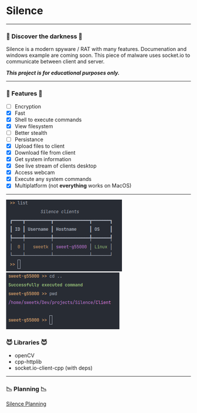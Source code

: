 # Silence

---

### 👾 Discover the darkness 👾

Silence is a modern spyware / RAT with many features. Documenation and windows example are coming soon. This piece of
malware uses socket.io to communicate between client and server.<br>

**_This project is for educational purposes only._**

---

### 💜 Features 💜

- [ ]  Encryption
- [x]  Fast
- [x]  Shell to execute commands
- [x]  View filesystem
- [ ]  Better stealth
- [ ]  Persistance
- [x]  Upload files to client
- [x]  Download file from client
- [x]  Get system information
- [x]  See live stream of clients desktop
- [x]  Access webcam
- [x] Execute any system commands
- [x]  Multiplatform (not **everything** works on MacOS)

---

![](./img2.png)
![](./img.png)

### 😈 Libraries 😈

- openCV
- cpp-httplib
- socket.io-client-cpp (with deps)

---

### 📉 Planning 📉

[Silence Planning](Silence%2004e2a61cb3264391865aa6fe4e1cbe17/Silence%20Planning%20a49814aa2b5248a0a1a3da7bad2b17a0.csv)